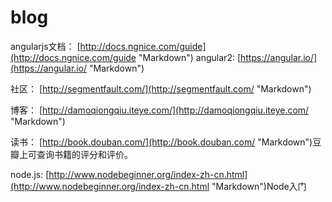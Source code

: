 # blog
angularjs文档：
[http://docs.ngnice.com/guide](http://docs.ngnice.com/guide "Markdown")
angular2:
[https://angular.io/](https://angular.io/ "Markdown")

社区：
[http://segmentfault.com/](http://segmentfault.com/ "Markdown")

博客：
[http://damoqiongqiu.iteye.com/](http://damoqiongqiu.iteye.com/ "Markdown")

读书：
[http://book.douban.com/](http://book.douban.com/ "Markdown")豆瓣上可查询书籍的评分和评价。

node.js:
[http://www.nodebeginner.org/index-zh-cn.html](http://www.nodebeginner.org/index-zh-cn.html "Markdown")Node入门

